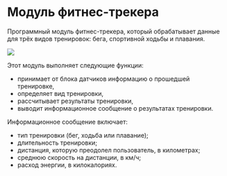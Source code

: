 # Модуль фитнес-трекера

Программный модуль фитнес-трекера, который обрабатывает данные для трёх видов тренировок: бега, спортивной ходьбы и плавания.

![](https://swim.pp.ua/wp-content/uploads/2014/02/62Eu4-Y-TEQ.jpg)

Этот модуль выполняет следующие функции:
-   принимает от блока датчиков информацию о прошедшей тренировке,
-   определяет вид тренировки,
-   рассчитывает результаты тренировки,
-   выводит информационное сообщение о результатах тренировки.

Информационное сообщение включает:
-   тип тренировки (бег, ходьба или плавание);
-   длительность тренировки;
-   дистанция, которую преодолел пользователь, в километрах;
-   среднюю скорость на дистанции, в км/ч;
-   расход энергии, в килокалориях.
